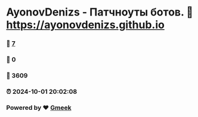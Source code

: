 # AyonovDenizs - Патчноуты ботов. :link: https://ayonovdenizs.github.io 
### :page_facing_up: [7](https://ayonovdenizs.github.io/tag.html) 
### :speech_balloon: 0 
### :hibiscus: 3609 
### :alarm_clock: 2024-10-01 20:02:08 
### Powered by :heart: [Gmeek](https://github.com/Meekdai/Gmeek)
